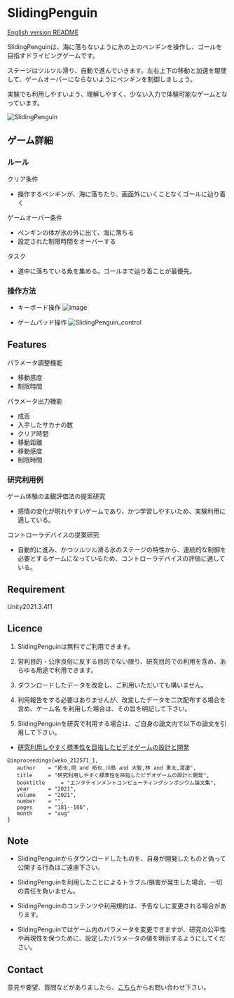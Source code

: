 # SlidingPenguin

[English version README](https://github.com/open-video-game-library/SlidingPenguin/blob/main/READMEEN.md)

SlidingPenguinは、海に落ちないように氷の上のペンギンを操作し、ゴールを目指すドライビングゲームです。

ステージはツルツル滑り、自動で進んでいきます。左右上下の移動と加速を駆使して、ゲームオーバーにならないようにペンギンを制御しましょう。

実験でも利用しやすいよう、理解しやすく、少ない入力で体験可能なゲームとなっています。

![SlidingPenguin](https://user-images.githubusercontent.com/71160720/222035563-a278f647-33f1-4d93-ba49-c4aefe5f5602.jpg)


## ゲーム詳細


### ルール

クリア条件
- 操作するペンギンが、海に落ちたり、画面外にいくことなくゴールに辿り着く

ゲームオーバー条件
- ペンギンの体が氷の外に出て、海に落ちる
- 設定された制限時間をオーバーする

タスク
- 道中に落ちている魚を集める。ゴールまで辿り着ことが最優先。



### 操作方法

- キーボード操作
![image](https://user-images.githubusercontent.com/71160720/195009697-ebcbc349-851d-403d-b26a-79e8720eb16d.png)

- ゲームパッド操作
![SlidingPenguin_control](https://user-images.githubusercontent.com/126433429/224565635-1089822c-00e6-4140-bd1b-6c7ae86327fa.png)


## Features

パラメータ調整機能
- 移動感度
- 制限時間

パラメータ出力機能
- 成否
- 入手したサカナの数
- クリア時間
- 移動距離
- 移動感度
- 制限時間


### 研究利用例

ゲーム体験の主観評価法の提案研究
- 感情の変化が現れやすいゲームであり、かつ学習しやすいため、実験利用に適している。

コントローラデバイスの提案研究
- 自動的に進み、かつツルツル滑る氷のステージの特性から、連続的な制御を必要とするゲームになっているため、コントローラデバイスの評価に適している。

## Requirement

Unity2021.3.4f1


## Licence

1. SlidingPenguinは無料でご利用できます。

2. 営利目的・公序良俗に反する目的でない限り、研究目的での利用を含め、あらゆる用途で利用できます。

3. ダウンロードしたデータを改変し、ご利用いただいても構いません。

4. 利用報告をする必要はありませんが、改変したデータを二次配布する場合を含め、ゲーム名 を利用した場合は、その旨を明記して下さい。

5. SlidingPenguinを研究で利用する場合は、ご自身の論文内で以下の論文を引用して下さい。

- [研究利用しやすく標準性を目指したビデオゲームの設計と開発](http://id.nii.ac.jp/1001/00212465/)
```
@inproceedings{weko_212571_1,
   author	 = "拓也,岡 and 拓也,川島 and 大智,林 and 恵太,渡邊",
   title	 = "研究利用しやすく標準性を目指したビデオゲームの設計と開発",
   booktitle	 = "エンタテインメントコンピューティングシンポジウム論文集",
   year 	 = "2021",
   volume	 = "2021",
   number	 = "",
   pages	 = "181--186",
   month	 = "aug"
}
```


## Note

- SlidingPenguinからダウンロードしたものを、自身が開発したものと偽って公開する行為はご遠慮下さい。

- SlidingPenguinを利用したことによるトラブル/損害が発生した場合、一切の責任を負いません。

- SlidingPenguinのコンテンツや利用規約は、予告なしに変更される場合があります。

- SlidingPenguinではゲーム内のパラメータを変更できますが、研究の公平性や再現性を保つために、設定したパラメータの値を明示するようにしてください。

## Contact

意見や要望、質問などがありましたら、[こちら](https://openvideogame.cc/contact)からお問い合わせ下さい。

